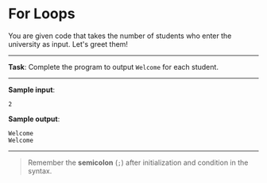 # For Loops

You are given code that takes the number of students who enter the university as input. Let's greet them!

---

**Task**: Complete the program to output `Welcome` for each student.

---

**Sample input**:  
```
2
```

**Sample output**:  
```
Welcome
Welcome
```

---

>Remember the **semicolon** (`;`) after initialization and condition in the syntax.
